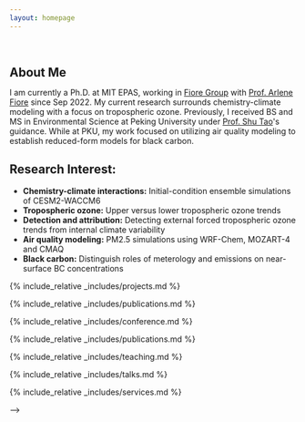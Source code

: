 ```yaml
---
layout: homepage
---
```


<h1 id="about-me"></h1>

<h2 style="margin: 60px 0px 10px;">About Me</h2>

I am currently a Ph.D. at MIT EPAS, working in [Fiore Group](https://www.teampaccc.mit.edu) with [Prof. Arlene Fiore](https://eapsweb.mit.edu/people/amfiore) since Sep 2022. My current research surrounds chemistry-climate modeling with a focus on tropospheric ozone. Previously, I received BS and MS in Environmental Science at Peking University under [Prof. Shu Tao](https://www.ues.pku.edu.cn/jszy/ts/tsgrjl/index.htm)'s guidance. While at PKU, my work focused on utilizing air quality modeling to establish reduced-form models for black carbon.

## Research Interest:
- **Chemistry-climate interactions:** Initial-condition ensemble simulations of CESM2-WACCM6
- **Tropospheric ozone:** Upper versus lower tropospheric ozone trends
- **Detection and attribution:** Detecting external forced tropospheric ozone trends from internal climate variability
- **Air quality modeling:** PM2.5 simulations using WRF-Chem, MOZART-4 and CMAQ
- **Black carbon:** Distinguish roles of meterology and emissions on near-surface BC concentrations

{% include_relative _includes/projects.md %}

{% include_relative _includes/publications.md %}

{% include_relative _includes/conference.md %}


<!-- 

{% include_relative _includes/news.md %}

{% include_relative _includes/contact.md %}
<!-- <strong style="color:#e74d3c; font-weight:600"><strong style="color:#e74d3c; font-weight:600">I am currently on the 2023-2024 academic job market, looking for faculty positions in CS, CSE, ECE, IEOR, etc., related to Artificial Intelligence, Computer Vision, and Machine Learning. Please feel free to contact me if you are interested. I am also happy to give talks on my research in related seminars.</strong></strong> -->

{% include_relative _includes/publications.md %}

{% include_relative _includes/teaching.md %}

{% include_relative _includes/talks.md %}

{% include_relative _includes/services.md %}


 -->
